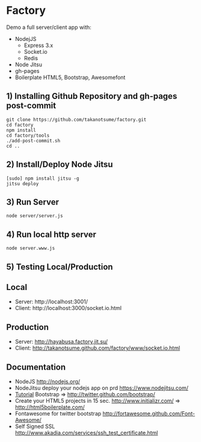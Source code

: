 Factory
=======

Demo a full server/client app with:
- NodejJS
  - Express 3.x
  - Socket.io
  - Redis
- Node Jitsu
- gh-pages
- Boilerplate HTML5, Bootstrap, Awesomefont

## 1) Installing Github Repository and gh-pages post-commit
``` shell
git clone https://github.com/takanotsume/factory.git
cd factory
npm install
cd factory/tools
./add-post-commit.sh
cd ..
```

## 2) Install/Deploy Node Jitsu
``` shell
[sudo] npm install jitsu -g
jitsu deploy
```

## 3) Run Server
``` shell
node server/server.js
```

## 4) Run local http server
``` shell
node server.www.js
```

## 5) Testing Local/Production
Local
---
  - Server: http://localhost:3001/
  - Client: http://localhost:3000/socket.io.html
  
Production
---
  - Server: http://hayabusa.factory.jit.su/
  - Client: http://takanotsume.github.com/factory/www/socket.io.html

Documentation
---
  - NodeJS http://nodejs.org/
  - NodeJitsu deploy your nodejs app on prd https://www.nodejitsu.com/
  - [Tutorial](http://www.siteduzero.com/informatique/tutoriels/bootstrap-de-twitter-un-kit-css-et-plus) Bootstrap => http://twitter.github.com/bootstrap/
  - Create your HTML5 projects in 15 sec. http://www.initializr.com/ => http://html5boilerplate.com/
  - Fontawesome for twitter bootstrap http://fortawesome.github.com/Font-Awesome/
  - Self Signed SSL http://www.akadia.com/services/ssh_test_certificate.html
